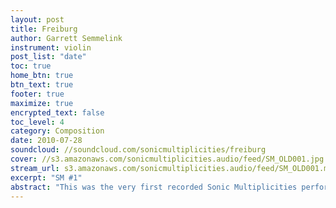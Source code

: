 ```yaml
---
layout: post
title: Freiburg
author: Garrett Semmelink
instrument: violin
post_list: "date"
toc: true
home_btn: true
btn_text: true
footer: true
maximize: true
encrypted_text: false
toc_level: 4
category: Composition
date: 2010-07-28
soundcloud: //soundcloud.com/sonicmultiplicities/freiburg
cover: //s3.amazonaws.com/sonicmultiplicities.audio/feed/SM_OLD001.jpg
stream_url: s3.amazonaws.com/sonicmultiplicities.audio/feed/SM_OLD001.mp3
excerpt: "SM #1"
abstract: "This was the very first recorded Sonic Multiplicities performance, back in 2010."
---
```


